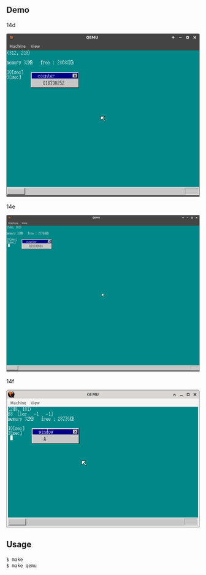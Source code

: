 ## Demo

14d

![template](https://github.com/watermelon892/OSPractice/blob/master/14/pic/14d.png)

14e

![template](https://github.com/watermelon892/OSPractice/blob/master/14/pic/14e.png)

14f

![template](https://github.com/watermelon892/OSPractice/blob/master/14/pic/14f.png)

## Usage

```
$ make
$ make qemu
```
